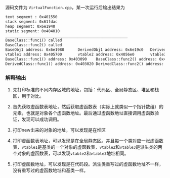 源码文件为 `VirtualFunction.cpp`，某一次运行后输出结果为

```txt
text segment : 0x401550 
stack segment: 0x61fdac 
heap segment: 0x6e1940  
static segment: 0x404010
______________________________________________________
BaseClass::func1() called
BaseClass::func2() called
BaseObj1 address: 0x6e1980      DerivedObj1 address: 0x6e19c0   DerivedObj2 address: 0x6e1a00
vtable1 address: 0x405700       vtable2 address: 0x4056e0       vtable3 address: 0x4056e0
BaseClass::func1() address: 0x403090    BaseClass::func2() address: 0x4030d0
DerivedClass::func1() address: 0x403020 DerivedClass::func2() address: 0x4030d0
```

### 解释输出

1. 先打印标准的不同内存区域的地址，包括：代码区、全局静态区、堆区和栈区，用于对比。

2. 首先获取虚函数表地址，然后获取虚函数表（实际上就类似一个指针数组）的元素，也就是对象各个虚函数地址。最后通过虚函数地址直接调用虚函数验证，发现可以成功调用。
3. 打印new出来的对象的地址，可以发现是在堆区
4. 打印虚函数表地址，可以发现是在全局静态区。并且每一个类对应一张虚函数表，`vtable1`是基类的一个对象的虚函数表，`vtable2`和`vtable3`是派生类的两个对象的虚函数表，可以发现`vtable2`和`vtable3`地址相同。
5. 打印虚函数地址，可以发现是在代码段。派生类重写过的虚函数地址不一样，没有重写过的虚函数地址和基类一样。



